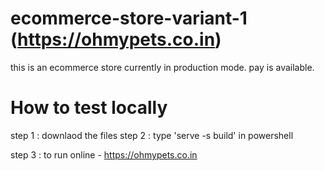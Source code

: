 # ecommerce-store-variant-1 (https://ohmypets.co.in)
this is an ecommerce store currently in production mode. pay is available.

# How to test locally 
step 1 : downlaod the files
step 2 : type 'serve -s build' in powershell

step 3 : to run online - https://ohmypets.co.in
